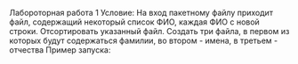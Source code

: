 Лабороторная работа 1
Условие:
На вход пакетному файлу приходит файл, содержащий некоторый список ФИО, каждая ФИО с новой строки. Отсортировать указанный файл. Создать три файла, в первом из которых будут содержаться фамилии, во втором - имена, в третьем - отчества
Пример запуска:
